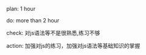 ﻿﻿﻿﻿﻿﻿plan:    1 hourdo:    more than 2 hourcheck:   对js语法等不是很熟悉,练习不够action:  加强对js的练习，加强对js语法等基础知识的掌握